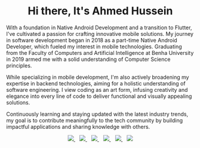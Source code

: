 <h1 align='center'>Hi there, It's Ahmed Hussein</h1>

<p align='start'>With a foundation in Native Android Development and a transition to Flutter, I've cultivated a passion for crafting innovative mobile solutions. My journey in software development began in 2018 as a part-time Native Android Developer, which fueled my interest in mobile technologies. Graduating from the Faculty of Computers and Artificial Intelligence at Benha University in 2019 armed me with a solid understanding of Computer Science principles.

While specializing in mobile development, I'm also actively broadening my expertise in backend technologies, aiming for a holistic understanding of software engineering. I view coding as an art form, infusing creativity and elegance into every line of code to deliver functional and visually appealing solutions.

Continuously learning and staying updated with the latest industry trends, my goal is to contribute meaningfully to the tech community by building impactful applications and sharing knowledge with others.
</p>


<p align='center'>
<a href="mailto:ahmeddhus@gmail.com">
  <img src="https://img.shields.io/badge/email me-%23D14836.svg?&style=for-the-badge&logo=gmail&logoColor=white" />
</a>&nbsp;&nbsp;
<a href="https://bsky.app/profile/ahmeddhus.bsky.social">
  <img src="https://img.shields.io/badge/bluesky-%231DA1F2.svg?&style=for-the-badge&logo=bluesky&logoColor=white" />
</a>&nbsp;&nbsp;
<a href="https://www.linkedin.com/in/ahmeddhus/">
  <img src="https://img.shields.io/badge/linkedin-%230077B5.svg?&style=for-the-badge&logo=linkedin&logoColor=white" />
  </a>&nbsp;&nbsp;
<a href="https://x.com/ahmeddhus">
  <img src="https://img.shields.io/badge/x-%23D14836.svg?&color=black&style=for-the-badge&logo=x&logoColor=white" />
</a>&nbsp;&nbsp;
  <a href="https://stackoverflow.com/users/6694858/ahmed-hussein">
  <img src="https://img.shields.io/badge/stackoverflow-%23D14836.svg?&color=white&style=for-the-badge&logo=stackoverflow" />
</a>&nbsp;&nbsp;
  <a href="https://medium.com/@ahmeddhus">
  <img src="https://img.shields.io/badge/medium-%23D14836.svg?&color=black&style=for-the-badge&logo=medium&logoColor=white" />
</p>
